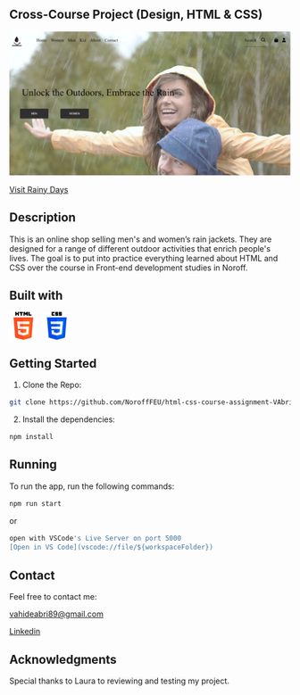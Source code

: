 ## Cross-Course Project (Design, HTML & CSS) 

![Rainy Days](https://github.com/NoroffFEU/html-css-course-assignment-VAbrishamii/blob/main/Screenshot%202024.png)

[Visit Rainy Days](https://euphonious-sable-c9725c.netlify.app/)

## Description 
This is an online shop selling men's and women’s rain jackets. They are designed for a range of different outdoor activities that enrich people's lives. The goal is to put into practice everything learned about HTML and CSS over the course in Front-end development studies in Noroff.

## Built with 

<div style="display: flex; gap: 10px;">
   <img src="https://github.com/NoroffFEU/html-css-course-assignment-VAbrishamii/blob/main/html-5.png" alt="Icon" width="50" height="50">
   <img src="https://github.com/NoroffFEU/html-css-course-assignment-VAbrishamii/blob/main/css-3.png" alt="Icon" width="50" height="50">
</div>

## Getting Started
1. Clone the Repo:
  ```sh
  git clone https://github.com/NoroffFEU/html-css-course-assignment-VAbrishamii.git

  ```
2. Install the dependencies:  
  ```sh
  npm install
  ```
## Running 
To run the app, run the following commands:
  ```sh
  npm run start
  ```
or 
 ```sh
 open with VSCode's Live Server on port 5000
[Open in VS Code](vscode://file/${workspaceFolder})
 ```


## Contact 

Feel free to contact me:

vahideabri89@gmail.com

[Linkedin](linkedin.com/in/vahideh-abrishami-53b206170)

## Acknowledgments
Special thanks to Laura to reviewing and testing my project.





